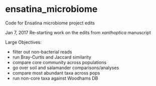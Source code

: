 # ensatina_microbiome
Code for Ensatina microbiome project edits

Jan 7, 2017
Re-starting work on the edits from *xanthoptica* manuscript

Large Objectives:
* filter out non-bacterial reads
* run Bray-Curtis and Jaccard similarity
* compare core community across populations
* go over soil and salamander comparisons/analyses
* compare most abundant taxa across pops
* run non-core taxa against Woodhams DB
